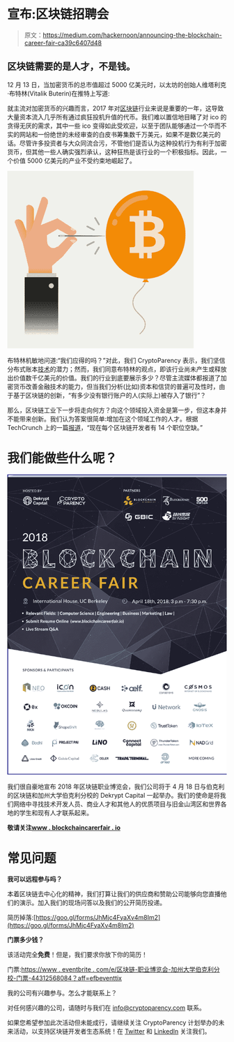 # 宣布:区块链招聘会

> 原文：<https://medium.com/hackernoon/announcing-the-blockchain-career-fair-ca39c6407d48>

## 区块链需要的是人才，不是钱。

12 月 13 日，当加密货币的总市值超过 5000 亿美元时，以太坊的创始人维塔利克·布特林(Vitalik Buterin)在推特上写道:

就主流对加密货币的兴趣而言，2017 年对[区块链](https://hackernoon.com/tagged/blockchain)行业来说是重要的一年，这导致大量资本流入几乎所有通过疯狂投机升值的代币。我们难以置信地目睹了对 ico 的贪得无厌的需求，其中一些 ico 变得如此受欢迎，以至于团队能够通过一个华而不实的网站和一份绝世的未经审查的白皮书筹集数千万美元，如果不是数亿美元的话。尽管许多投资者与大众同流合污，不管他们是否认为这种投机行为有利于加密货币，但其他一些人确实强烈承认，这种狂热是该行业的一个积极指标。因此，一个价值 5000 亿美元的产业不受约束地崛起了。

![](img/3e23b8e26a6805ac76fa89646a96e21c.png)

布特林机敏地问道:“我们应得的吗？”对此，我们 CryptoParency 表示，我们坚信分布式账本[技术](https://hackernoon.com/tagged/technology)的潜力；然而，我们同意布特林的观点，即该行业尚未产生或释放出价值数千亿美元的价值。我们的行业到底要展示多少？尽管主流媒体都报道了加密货币改善金融技术的能力，但当我们分析(比如)资本和信贷的普遍可及性时，由于基于区块链的创新，“有多少没有银行账户的人(实际上)被存入了银行”？

那么，区块链工业下一步将走向何方？向这个领域投入资金是第一步，但这本身并不能带来创新。我们认为答案很简单:增加在这个领域工作的人才。根据 TechCrunch 上的一篇[报道](https://techcrunch.com/2018/02/14/blockchain-engineers-are-in-demand/)，“现在每个区块链开发者有 14 个职位空缺。”

# 我们能做些什么呢？

![](img/839bb987b2fd25f71a495a799e7d6eae.png)

我们很自豪地宣布 2018 年区块链职业博览会，我们公司将于 4 月 18 日与伯克利的区块链和加州大学伯克利分校的 Dekrypt Capital 一起举办。我们的使命是将我们网络中寻找技术开发人员、商业人才和其他人的优质项目与旧金山湾区和世界各地的学生和现有人才联系起来。

**敬请关注**[**www . blockchaincarerfair . io**](http://www.blockchaincareerfair.io)

# 常见问题

**我可以远程参与吗？**

本着区块链去中心化的精神，我们打算让我们的供应商和赞助公司能够向您直播他们的演示。加入我们的现场问答以及我们的公开简历投递。

简历掉落:[https://goo.gl/forms/JhMjc4FyaXv4m8Im2](https://goo.gl/forms/JhMjc4FyaXv4m8Im2)

**门票多少钱？**

该活动完全**免费**！但是，我们要求你放下你的简历！

门票:[https://www . eventbrite . com/e/区块链-职业博览会-加州大学伯克利分校-门票-44312568084？aff=efbeventtix](https://www.eventbrite.com/e/blockchain-career-fair-uc-berkeley-tickets-44312568084?aff=efbeventtix)

我的公司有兴趣参与。怎么才能联系上？

对任何感兴趣的公司，请随时与我们在 info@cryptoparency.com 联系。

如果您希望参加此次活动但未能成行，请继续关注 CryptoParency 计划举办的未来活动，以支持区块链开发者生态系统！在 [Twitter](https://twitter.com/CryptoParency) 和 [LinkedIn](https://www.linkedin.com/company/cryptoparency/) 关注我们。
